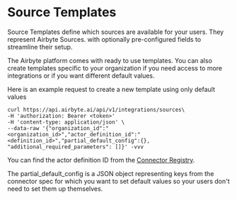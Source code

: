 # Source Templates

Source Templates define which sources are available for your users. They represent Airbyte Sources. with optionally pre-configured fields to streamline their setup.

The Airbyte platform comes with ready to use templates. You can also create templates specific to your organization if you need access to more integrations or if you want different default values.

Here is an example request to create a new template using only default values
```
curl https://api.airbyte.ai/api/v1/integrations/sources\
-H 'authorization: Bearer <token>'
-H 'content-type: application/json' \
--data-raw '{"organization_id":"<organization_id>","actor_definition_id":"<definition_id>","partial_default_config":{}, "additional_required_parameters": []}' -vvv
```

You can find the actor definition ID from the [Connector Registry](https://connectors.airbyte.com/files/registries/v0/cloud_registry.json).

The partial_default_config is a JSON object representing keys from the connector spec for which you want to set default values so your users don't need to set them up themselves.